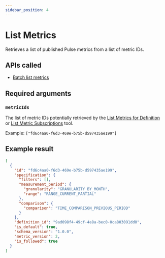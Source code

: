 ```yaml
---
sidebar_position: 4
---
```


# List Metrics

Retrieves a list of published Pulse metrics from a list of metric IDs.

## APIs called

- [Batch list metrics](https://help.tableau.com/current/api/rest_api/en-us/REST/rest_api_ref_pulse.htm#MetricQueryService_BatchGetMetrics)

## Required arguments

### `metricIds`

The list of metric IDs potentially retrieved by the
[List Metrics for Definition](list-pulse-metrics-from-metric-definition-id.md) or
[List Metric Subscriptions](list-pulse-metric-subscriptions.md) tool.

Example: `["fd6c4aa0-f6d3-469e-b75b-d597435ae199"]`

## Example result

```json
[
  {
    "id": "fd6c4aa0-f6d3-469e-b75b-d597435ae199",
    "specification": {
      "filters": [],
      "measurement_period": {
        "granularity": "GRANULARITY_BY_MONTH",
        "range": "RANGE_CURRENT_PARTIAL"
      },
      "comparison": {
        "comparison": "TIME_COMPARISON_PREVIOUS_PERIOD"
      }
    },
    "definition_id": "9ad098f4-49cf-4e8a-bec0-0ca803091dd0",
    "is_default": true,
    "schema_version": "1.0.0",
    "metric_version": 2,
    "is_followed": true
  }
]
```
